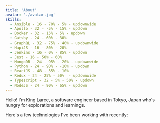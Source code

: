 ```yaml
---
title: 'About'
avatar: './avatar.jpg'
skills:
  - Ansible - 16 - 70% - 5% - updownwide
  - Apollo - 32 - -5% - 15% - updown
  - Docker - 32 - 15% - 5% - updown
  - Gatsby - 24 - 60% - 30%
  - GraphQL - 32 - 75% - 40% - updownwide
  - HapiJS - 16 - 80% - 20%
  - Jenkins - 16 - 0% - 85% - updown
  - Jest - 16 - 50% - 60%
  - MongoDB - 24 - 95% - 20% - updownwide
  - Python - 24 - 90% - -10% - updown
  - ReactJS - 48 - 35% - 10%
  - Redux - 24 - 25% - 50%  - updownwide
  - Typescript - 32 - 5% - 50% - updown
  - NodeJS - 24 - 90% - 65% - updown
---
```


Hello! I'm King Larce, a software engineer based in Tokyo, Japan who's hungry for explorations and
learnings.

Here's a few technologies I've been working with recently:
